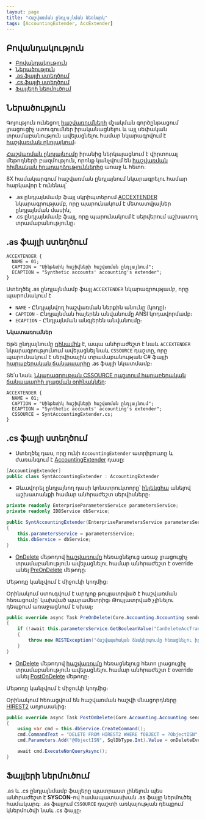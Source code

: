 ```yaml
---
layout: page
title: "Հաշվառման ընդլայնման ձեռնարկ" 
tags: [AccountingExtender, AccExtender]
---
```


## Բովանդակություն

- [Բովանդակություն](#բովանդակություն)
- [Ներածություն](#ներածություն)
- [.as ֆայլի ստեղծում](#as-ֆայլի-ստեղծում)
- [.cs ֆայլի ստեղծում](#cs-ֆայլի-ստեղծում)
- [Ֆայլերի ներմուծում](#ֆայլերի-ներմուծում)

## Ներածություն

Գոյություն ունեցող [հաշվառումների](../../server_api/definitions/accounting.md) մշակման գործընթացում լրացուցիչ ստուգումներ իրականացնելու և այլ սեփական տրամաբանություն ավելացնելու համար նկարագրվում է [հաշվառման ընդլայնում](acc_extender.md)։

[Հաշվառման ընդլայնումը](acc_extender.md) իրանից ներկայացնում է վիրտուալ մեթոդների բազմություն, որոնք կանչվում են [հաշվառման հիմնական իրադարձություններից](../../server_api/definitions/accounting.md) առաջ և հետո։ 

8X համակարգում հաշվառման ընդլայնում նկարագրելու համար հարկավոր է ունենալ՝

* .as ընդլայնմամբ ֆայլ սկրիպտերում [ACCEXTENDER](acc_extender.md#accextender-նկարագրություն) նկարագրությամբ, որը պարունակում է մետատվյալներ ընդլայնման մասին,
* .cs ընդլայնմամբ ֆայլ, որը պարունակում է սերվերում աշխատող տրամաբանությունը։

## .as ֆայլի ստեղծում

``` as4x
ACCEXTENDER {
  NAME = 01;
  CAPTION = "Սինթետիկ հաշիվների հաշվառման ընդլայնում";
  ECAPTION = "Synthetic accounts' accounting's extender";
}
```

Ստեղծել .as ընդլայնմամբ ֆայլ `ACCEXTENDER` նկարագրությամբ, որը պարունակում է 

- `NAME` - Ընդլայնվող հաշվառման ներքին անունը (կոդը)։
- `CAPTION` - Ընդլայնման հայերեն անվանումը ANSI կոդավորմամբ։
- `ECAPTION` - Ընդլայնման անգլերեն անվանումը։

**Նկատառումներ**

Եթե ընդլայնումը [դինամիկ](../../architecture/extension.md#ընդլայնումների-ավելացում-syscon-գործիքով-ներմուծման-միջոցով) է, ապա անհրաժեշտ է նաև `ACCEXTENDER` նկարագրությունում ավելացնել նաև `CSSOURCE` դաշտը, որը պարունակում է սերվիսային տրամաբանության C# ֆայլի [հարաբերական ճանապարհը](https://phoenixnap.com/kb/absolute-path-vs-relative-path) .as ֆայլի նկատմամբ։

Տե՛ս նաև [Նկարագրության CSSOURCE դաշտում հարաբերական ճանապարհի լրացման օրինակներ](../../server_api/examples/relative_path_examples.md):

``` as4x
ACCEXTENDER {
  NAME = 01;
  CAPTION = "Սինթետիկ հաշիվների հաշվառման ընդլայնում";
  ECAPTION = "Synthetic accounts' accounting's extender";
  CSSOURCE = SyntAccountingExtender.cs;
}
```

## .cs ֆայլի ստեղծում

- Ստեղծել դաս, որը ունի `AccountingExtender` ատրիբուտը և  ժառանգում է [AccountingExtender](acc_extender.md#accountingextender-դաս) դասը:

```c#
[AccountingExtender]
public class SyntAccountingExtender : AccountingExtender
```

- Ձևավորել ընդլայնող դասի կոնստրուկտորը՝ [ինյեկցիա](../../project/injection.md) անելով աշխատանքի համար անհրաժեշտ սերվիսները։

```c#
private readonly EnterpriseParametersService parametersService;
private readonly IDBService dbService;

public SyntAccountingExtender(EnterpriseParametersService parametersService, IDBService dbService)
{
    this.parametersService = parametersService;
    this.dbService = dbService;
}
```

- [OnDelete](../../server_api/definitions/accounting.md#ondelete) մեթոդով [հաշվառումը](../../server_api/definitions/accounting.md) հեռացնելուց առաջ լրացուցիչ տրամաբանություն ավելացնելու համար անհրաժեշտ է override անել [PreOnDelete](acc_extender.md#preondelete) մեթոդը։

Մեթոդը կանչվում է միջուկի կողմից։

Օրինակում ստուգվում է արդյոք թույլատրված է հաշվառման հեռացումը՝ կախված պարամետրից։ Թույլատրված չլինելու դեպքում առաջացնում է սխալ։ 

```c#
public override async Task PreOnDelete(Core.Accounting.Accounting sender, OnDeleteEventArgs onDeleteEventArgs)
{
    if (!await this.parametersService.GetBooleanValue("CanDeleteAccTrans"))
    {
        throw new RESTException("Հաշվապահական ձևակերպումը հեռացնելու իրավասություն չունեք".ToArmenianANSI());
    }
}
```

- [OnDelete](../../server_api/definitions/accounting.md#ondelete) մեթոդով [հաշվառումը](../../server_api/definitions/accounting.md) հեռացնելուց հետո լրացուցիչ տրամաբանություն ավելացնելու համար անհրաժեշտ է override անել [PostOnDelete](acc_extender.md#postondelete) մեթոդը։

Մեթոդը կանչվում է միջուկի կողմից։

Օրինակում հեռացվում են հաշվառման հաշվի մնացորդները [HIREST2](https://armsoft.github.io/as4x-docs/HTM/ProgrGuide/Database/Hirest2.html) աղյուսակից։

```c#
public override async Task PostOnDelete(Core.Accounting.Accounting sender, OnDeleteEventArgs onDeleteEventArgs)
{
    using var cmd = this.dbService.CreateCommand();
    cmd.CommandText = "DELETE FROM HIREST2 WHERE fOBJECT = ?ObjectISN";
    cmd.Parameters.Add("@ObjectISN", SqlDbType.Int).Value = onDeleteEventArgs.Fact.ObjectISN;

    await cmd.ExecuteNonQueryAsync();
}
```

## Ֆայլերի ներմուծում

.as և .cs ընդլայնմամբ ֆայլերը պատրաստ լինելուն պես անհրաժեշտ է **SYSCON**-ով համապատասխան .as ֆայլը ներմուծել համակարգ։
.as ֆայլում `CSSOURCE` դաշտի առկայության դեպքում կներմուծվի նաև .cs ֆայլը։
